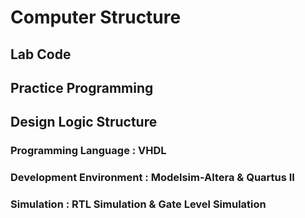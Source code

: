 # Computer Structure
## Lab Code
## Practice Programming 
## Design Logic Structure

### Programming Language : VHDL
### Development Environment : Modelsim-Altera & Quartus II
### Simulation : RTL Simulation & Gate Level Simulation
